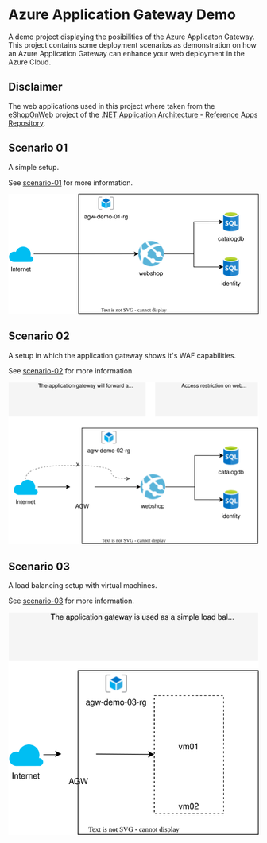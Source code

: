 # Azure Application Gateway Demo

A demo project displaying the posibilities of the Azure Applicaton Gateway.
This project contains some deployment scenarios as demonstration on how
an Azure Application Gateway can enhance your web deployment in the
Azure Cloud.

## Disclaimer

The web applications used in this project where taken
from the [eShopOnWeb](https://github.com/dotnet-architecture/eShopOnWeb)
project of the [.NET Application Architecture - Reference Apps Repository](https://github.com/dotnet-architecture).

## Scenario 01

A simple setup.

See [scenario-01](./scenario-01/README.md) for more information.

![overview scenario 01](scenario-01/scenario-01.svg)

## Scenario 02

A setup in which the application gateway shows it's WAF capabilities.

See [scenario-02](./scenario-02/README.md) for more information.

![overview scenario 02](scenario-02/scenario-02.svg)

## Scenario 03

A load balancing setup with virtual machines.

See [scenario-03](./scenario-03/README.md) for more information.

![overview scenario 03](scenario-03/scenario-03.svg)
